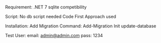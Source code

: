 Requirement:
.NET 7
sqlite competibility 

Script: No db script needed
Code First Approach used

Installation: Add Migration
Command: Add-Migration Init
        update-database

Test User: email: admin@admin.com
            pass: 1234


